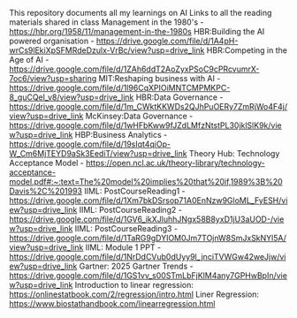 This repository documents all my learnings on AI
Links to all the reading materials shared in class
     Management in the 1980's - https://hbr.org/1958/11/management-in-the-1980s
     HBR:Building the AI powered organisation -  https://drive.google.com/file/d/1A4pH-wrCs9lEkiXpSFMRdeDzulx-VrBc/view?usp=drive_link
     HBR:Competing in the Age of AI - https://drive.google.com/file/d/1ZAh6ddT2AoZyxPSoC9cPRcvumrX-7oc6/view?usp=sharing
     MIT:Reshaping business with AI - https://drive.google.com/file/d/1l96CqXPIOiMNTCMPMKPC-8_guCQel_v8/view?usp=drive_link
     HBR:Data Governance - https://drive.google.com/file/d/1m_CWktKKWDs2QJhPuOERy7ZmRjWo4F4j/view?usp=drive_link
     McKinsey:Data Governance - https://drive.google.com/file/d/1wHFbKww9fJZdLMfzNtstPL30jklSlK9k/view?usp=drive_link
     HBP:Business Analytics - https://drive.google.com/file/d/19sIqt4qiOp-W_Cm6MjTEYD9aSk3EediT/view?usp=drive_link
     Theory Hub: Technology Acceptance Model - https://open.ncl.ac.uk/theory-library/technology-acceptance-model.pdf#:~:text=The%20model%20implies%20that%20if,1989%3B%20Davis%2C%201993
     IIML: PostCourseReading1 - https://drive.google.com/file/d/1Xm7bkDSrsop71A0EnNzw9GloML_FyESH/view?usp=drive_link
     IIML: PostCourseReading2 - https://drive.google.com/file/d/1GV6_ikXJluhhJNgx58B8yxD1jU3aUOD-/view?usp=drive_link
     IIML: PostCourseReading3 - https://drive.google.com/file/d/1TaRG9gDYIOM0Jm7TOjnW8SmJxSkNYl5A/view?usp=drive_link
     IIML: Module 1 PPT - https://drive.google.com/file/d/1NrDdCVub0dUyy9l_jnciTVWGw42weJjw/view?usp=drive_link
     Gartner: 2025 Gartner Trends - https://drive.google.com/file/d/1GS1vv_s00STmLbFjKlM4any7GPHwBpIn/view?usp=drive_link
     Introduction to linear regression: https://onlinestatbook.com/2/regression/intro.html
     Liner Regression: https://www.biostathandbook.com/linearregression.html
